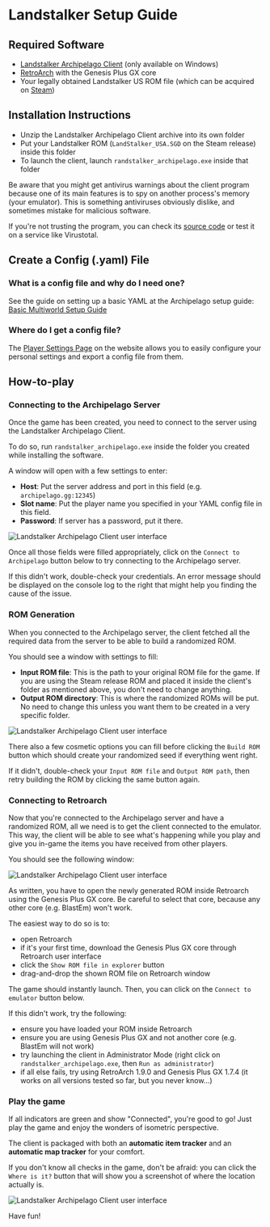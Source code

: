 # Landstalker Setup Guide

## Required Software

- [Landstalker Archipelago Client](https://github.com/Dinopony/randstalker-archipelago/releases) (only available on Windows)
- [RetroArch](https://retroarch.com?page=platforms) with the Genesis Plus GX core
- Your legally obtained Landstalker US ROM file (which can be acquired on [Steam](https://store.steampowered.com/app/71118/Landstalker_The_Treasures_of_King_Nole/))

## Installation Instructions

- Unzip the Landstalker Archipelago Client archive into its own folder
- Put your Landstalker ROM (`LandStalker_USA.SGD` on the Steam release) inside this folder
- To launch the client, launch `randstalker_archipelago.exe` inside that folder

Be aware that you might get antivirus warnings about the client program because one of its main features is to spy
on another process's memory (your emulator). This is something antiviruses obviously dislike, and sometimes mistake
for malicious software. 

If you're not trusting the program, you can check its [source code](https://github.com/Dinopony/randstalker-archipelago/)
or test it on a service like Virustotal.

## Create a Config (.yaml) File

### What is a config file and why do I need one?

See the guide on setting up a basic YAML at the Archipelago setup
guide: [Basic Multiworld Setup Guide](/tutorial/Archipelago/setup/en)

### Where do I get a config file?

The [Player Settings Page](../player-settings) on the website allows you to easily configure your personal settings 
and export a config file from them.

## How-to-play

### Connecting to the Archipelago Server

Once the game has been created, you need to connect to the server using the Landstalker Archipelago Client.

To do so, run `randstalker_archipelago.exe` inside the folder you created while installing the software.

A window will open with a few settings to enter:
- **Host**: Put the server address and port in this field (e.g. `archipelago.gg:12345`)
- **Slot name**: Put the player name you specified in your YAML config file in this field.
- **Password**: If server has a password, put it there.

![Landstalker Archipelago Client user interface](/static/generated/docs/Landstalker%20-%20The%20Treasures%20of%20King%20Nole/ls_guide_ap.png)

Once all those fields were filled appropriately, click on the `Connect to Archipelago` button below to try connecting to the
Archipelago server.

If this didn't work, double-check your credentials. An error message should be displayed on the console log to the 
right that might help you finding the cause of the issue.

### ROM Generation

When you connected to the Archipelago server, the client fetched all the required data from the server to be able to
build a randomized ROM.

You should see a window with settings to fill:
- **Input ROM file**: This is the path to your original ROM file for the game. If you are using the Steam release ROM 
  and placed it inside the client's folder as mentioned above, you don't need to change anything.
- **Output ROM directory**: This is where the randomized ROMs will be put. No need to change this unless you want them 
  to be created in a very specific folder.

![Landstalker Archipelago Client user interface](/static/generated/docs/Landstalker%20-%20The%20Treasures%20of%20King%20Nole/ls_guide_rom.png)

There also a few cosmetic options you can fill before clicking the `Build ROM` button which should create your 
randomized seed if everything went right.

If it didn't, double-check your `Input ROM file` and `Output ROM path`, then retry  building the ROM by clicking 
the same button again.

### Connecting to Retroarch

Now that you're connected to the Archipelago server and have a randomized ROM, all we need is to get the client 
connected to the emulator. This way, the client will be able to see what's happening while you play and give you in-game
the items you have received from other players.

You should see the following window:

![Landstalker Archipelago Client user interface](/static/generated/docs/Landstalker%20-%20The%20Treasures%20of%20King%20Nole/ls_guide_emu.png)

As written, you have to open the newly generated ROM inside Retroarch using the Genesis Plus GX core. Be careful to
select that core, because any other core (e.g. BlastEm) won't work.

The easiest way to do so is to:
- open Retroarch
- if it's your first time, download the Genesis Plus GX core through Retroarch user interface
- click the `Show ROM file in explorer` button
- drag-and-drop the shown ROM file on Retroarch window

The game should instantly launch. Then, you can click on the `Connect to emulator` button below.

If this didn't work, try the following:
- ensure you have loaded your ROM inside Retroarch
- ensure you are using Genesis Plus GX and not another core (e.g. BlastEm will not work)
- try launching the client in Administrator Mode (right click on `randstalker_archipelago.exe`, then `Run as administrator`)
- if all else fails, try using RetroArch 1.9.0 and Genesis Plus GX 1.7.4 (it works on all versions tested so far, but you never know...)

### Play the game

If all indicators are green and show "Connected", you're good to go! Just play the game and enjoy the wonders of 
isometric perspective. 

The client is packaged with both an **automatic item tracker** and an **automatic map tracker** for your comfort. 

If you don't know all checks in the game, don't be afraid: you can click the `Where is it?` button that will show 
you a screenshot of where the location actually is.

![Landstalker Archipelago Client user interface](/static/generated/docs/Landstalker%20-%20The%20Treasures%20of%20King%20Nole/ls_guide_client.png)

Have fun!